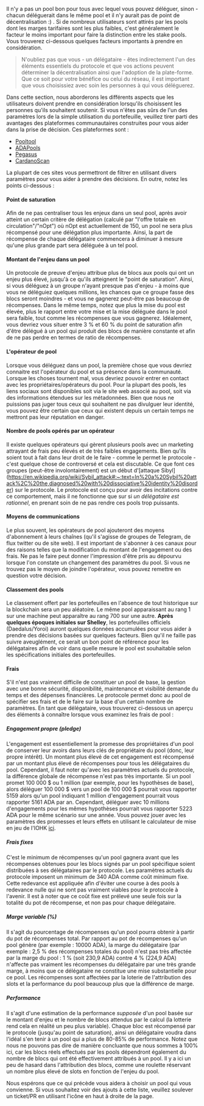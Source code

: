 Il n'y a pas un pool bon pour tous avec lequel vous pouvez déléguer, sinon - chacun déléguerait dans le même pool et il n'y aurait pas de point de décentralisation :) . Si de nombreux utilisateurs sont attirés par les pools dont les marges tarifaires sont les plus faibles, c'est généralement le facteur le moins important pour faire la distinction entre les stake pools. Vous trouverez ci-dessous quelques facteurs importants à prendre en considération.

> N'oubliez pas que vous - un délégataire - êtes indirectement l'un des éléments essentiels du protocole et que vos actions peuvent déterminer la décentralisation ainsi que l'adoption de la plate-forme. Que ce soit pour votre bénéfice ou celui du réseau, il est important que vous choisissiez avec soin les personnes à qui vous déléguerez.

Dans cette section, nous aborderons les différents aspects que les utilisateurs doivent prendre en considération lorsqu'ils choisissent les personnes qu'ils souhaitent soutenir. Si vous n'êtes pas sûrs de l'un des paramètres lors de la simple utilisation du portefeuille, veuillez tirer parti des avantages des plateformes communautaires construites pour vous aider dans la prise de décision. Ces plateformes sont :
- [Pooltool](https://pooltool.io)
- [ADAPools](https://adapools.org)
- [Pegasus](https://pegasuspool.info/explorer)
- [CardanoScan](http://cardanoscan.io)

La plupart de ces sites vous permettront de filtrer en utilisant divers paramètres pour vous aider à prendre des décisions. En outre, notez les points ci-dessous :

#### Point de saturation
  Afin de ne pas centraliser tous les enjeux dans un seul pool, après avoir atteint un certain critère de délégation (calculé par "l'offre totale en circulation"/"nOpt") où nOpt est actuellement de 150, un pool ne sera plus récompensé pour une délégation plus importante. Ainsi, la part de récompense de chaque délégataire commencera à diminuer à mesure qu'une plus grande part sera déléguée à un tel pool.
    
#### Montant de l'enjeu dans un pool
  Un protocole de preuve d'enjeu attribue plus de blocs aux pools qui ont un enjeu plus élevé, jusqu'à ce qu'ils atteignent le "point de saturation". Ainsi, si vous déléguez à un groupe n'ayant presque pas d'enjeu - à moins que vous ne déléguiez quelques millions, les chances que ce groupe fasse des blocs seront moindres - et vous ne gagnerez peut-être pas beaucoup de récompenses. Dans le même temps, notez que plus la mise du pool est élevée, plus le rapport entre votre mise et la mise déléguée dans le pool sera faible, tout comme les récompenses que vous gagnerez. Idéalement, vous devriez vous situer entre 3 % et 60 % du point de saturation afin d'être délégué à un pool qui produit des blocs de manière constante et afin de ne pas perdre en termes de ratio de récompenses.
  
#### L'opérateur de pool  
  Lorsque vous déléguez dans un pool, la première chose que vous devriez connaitre est l'opérateur du pool et sa présence dans la communauté. Lorsque les choses tournent mal, vous devriez pouvoir entrer en contact avec les propriétaires/opérateurs du pool. Pour la plupart des pools, les liens sociaux sont disponibles soit via le site web associé au pool, soit via des informations étendues sur les métadonnées. Bien que nous ne puissions pas juger tous ceux qui souhaitent ne pas divulguer leur identité, vous pouvez être certain que ceux qui existent depuis un certain temps ne mettront pas leur réputation en danger.  
  
#### Nombre de pools opérés par un opérateur
  Il existe quelques opérateurs qui gèrent plusieurs pools avec un marketing attrayant de frais peu élevés et de très faibles engagements. Bien qu'ils soient tout à fait dans leur droit de le faire - comme le permet le protocole - c'est quelque chose de controversé et cela est discutable. Ce que font ces groupes (peut-être involontairement) est un début d'[attaque Sibyl] (https://en.wikipedia.org/wiki/Sybil_attack#:~:text=In%20a%20Sybil%20attack%2C%20the,diagnosed%20with%20dissociative%20identity%20disorder) sur le protocole. Le protocole est conçu pour avoir des incitations contre ce comportement, mais il ne fonctionne que sur si *un délégataire est rationnel*, en prenant soin de ne pas rendre ces pools trop puissants.
  
#### Moyens de communications
  Le plus souvent, les opérateurs de pool ajouteront des moyens d'abonnement à leurs chaînes (qu'il s'agisse de groupes de Telegram, de flux twitter ou de site web). Il est important de s'abonner à ces canaux pour des raisons telles que la modification du montant de l'engagement ou des frais. Ne pas le faire peut donner l'impression d'être pris au dépourvu lorsque l'on constate un changement des paramètres du pool. Si vous ne trouvez pas le moyen de joindre l'opérateur, vous pouvez remettre en question votre décision.
  
#### Classement des pools
  Le classement offert par les portefeuilles en l'absence de tout historique sur la blockchain sera un peu aléatoire. Le même pool apparaissant au rang 1 sur une machine peut apparaître au rang 700 sur une autre. **Après quelques époques initiales sur Shelley**, les portefeuilles officiels (Daedalus/Yoroi) auront quelques données accumulées pour vous aider à prendre des décisions basées sur quelques facteurs. Bien qu'il ne faille pas suivre aveuglément, ce serait un bon point de référence pour les délégataires afin de voir dans quelle mesure le pool est souhaitable selon les spécifications initiales des portefeuilles.
  
#### Frais

  S'il n'est pas vraiment difficile de constituer un pool de base, la gestion avec une bonne sécurité, disponibilité, maintenance et visibilité demande du temps et des dépenses financières. Le protocole permet donc au pool de spécifier ses frais et de le faire sur la base d'un certain nombre de paramètres. En tant que délégataire, vous trouverez ci-dessous un aperçu des éléments à connaître lorsque vous examinez les frais de pool :
  
##### Engagement propre (pledge)
  L'engagement est essentiellement la promesse des propriétaires d'un pool de conserver leur avoirs dans leurs clés de propriétaire du pool (donc, leur propre intérêt). Un montant plus élevé de cet engagement est récompensé par un montant plus élevé de récompenses pour tous les délégataires du pool. Cependant, il faut noter qu'avec les paramètres actuels du protocole, la différence globale de récompense n'est pas très importante. Si un pool promet 100 000 $ ou 1 million (par exemple, pour les hypothèses de base), alors déléguer 100 000 $ vers un pool de 100 000 $ pourrait vous rapporter 5159 alors qu'un pool indiquant 1 million d'engagement pourrait vous rapporter 5161 ADA par an. Cependant, déléguer avec 10 millions d'engagements pour les mêmes hypothèses pourrait vous rapporter 5223 ADA pour le même scénario sur une année. Vous pouvez jouer avec les paramètres des promesses et leurs effets en utilisant le calculateur de mise en jeu de l'IOHK [ici](https://testnets.cardano.org/en/cardano/tools/staking-calculator/).
  
##### Frais fixes
  C'est le minimum de récompenses qu'un pool gagnera avant que les récompenses obtenues pour les blocs signés par un pool spécifique soient distribuées à ses délégataires par le protocole. Les paramètres actuels du protocole imposent un minimum de 340 ADA comme coût minimum fixe. Cette redevance est appliquée afin d'éviter une course à des pools à redevance nulle qui ne sont pas vraiment viables pour le protocole à l'avenir. Il est à noter que ce coût fixe est prélevé une seule fois sur la totalité du pot de récompense, et non pas pour chaque délégataire.
  
##### Marge variable (%)
  Il s'agit du pourcentage de récompenses qu'un pool pourra obtenir à partir du pot de récompenses total. Par rapport au pot de récompenses qu'un pool génère (par exemple : 10000 ADA), la marge du délégataire (par exemple : 2,5 % des récompenses totales du pool) n'est pas très affectée par la marge du pool : 1 % (soit 230,9 ADA) contre 4 % (224,9 ADA) n'affecte pas vraiment les récompenses du délégataire par une très grande marge, à moins que ce délégataire ne constitue une mise substantielle pour ce pool. Les récompenses sont affectées par la loterie de l'attribution des slots et la performance du pool beaucoup plus que la différence de marge.
  
##### Performance  
  Il s'agit d'une estimation de la performance *supposée* d'un pool basée sur le montant d'enjeu et le nombre de blocs attendus par le calcul (la lotterie rend cela en réalité un peu plus variable). Chaque bloc est récompensé par le protocole (jusqu'au point de saturation), ainsi un délégataire voudra dans l'idéal s'en tenir à un pool qui a plus de 80-85% de performance. Notez que nous ne pouvons pas dire de manière concluante que nous sommes à 100% ici, car les blocs réels effectués par les pools dépendront également du nombre de blocs qui ont été effectivement attribués à un pool. Il y a ici un peu de hasard dans l'attribution des blocs, comme une roulette réservant un nombre plus élevé de slots en fonction de l'enjeu du pool.
  
Nous espérons que ce qui précède vous aidera à choisir un pool qui vous convienne. Si vous souhaitez voir des ajouts à cette liste, veuillez soulever un ticket/PR en utilisant l'icône en haut à droite de la page.
